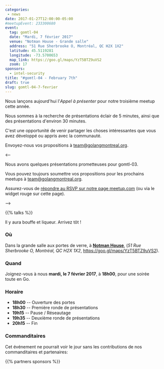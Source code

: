 ```yaml
---
categories:
 - news
date: 2017-01-27T12:00:00-05:00
#meetupEvent: 233300680
event:
  tag: gomtl-04
  date: "Mardi, 7 février 2017"
  venue: "Notman House - Grande salle"
  address: "51 Rue Sherbrooke O, Montréal, QC H2X 1X2"
  latitude: 45.5119281
  longitude: -73.5700653
  map_link: https://goo.gl/maps/YzT5BTZ9uVS2
  zoom: 17
sponsors:
  - intel-security
title: "#gomtl-04 - February 7th" 
draft: true
slug: gomtl-04-7-fevrier
---
```


Nous lançons aujourd'hui l'_Appel à présenter_ pour notre troisième
meetup cette année.

Nous sommes à la recherche de présentations éclair de 5 minutes, ainsi que des
présentations d'environ 30 minutes.

C'est une opportunité de venir partager les choses intéressantes que vous avez
développé ou appris avec la communauté.

Envoyez-nous vos propositions à <a
href="mailto:team@golangmontreal.org">team@golangmontreal.org</a>.

<--

Nous avons quelques présentations prometteuses pour gomtl-03.

Vous pouvez toujours soumettre vos propositions pour les prochains meetups à <a
href="mailto:team@golangmontreal.org">team@golangmontreal.org</a>.

Assurez-vous de [répondre au RSVP sur notre page meetup.com](http://www.meetup.com/fr-FR/GolangMontreal/events/233300680/) (ou via le widget rouge sur cette page).

-->

<!--more-->

{{% talks %}}

Il y aura bouffe et liqueur.  Arrivez tôt !


### Où

Dans la grande salle aux portes de verre, à [**Notman House**](http://notman.org/event-space/), (_51 Rue Sherbrooke O, Montréal, QC H2X 1X2_,
https://goo.gl/maps/YzT5BTZ9uVS2).



### Quand

Joignez-vous à nous **mardi, le 7 février 2017**, à **18h00**, pour une
soirée toute en Go.


### Horaire

* **18h00** -- Ouverture des portes
* **18h30** -- Première ronde de présentations
* **19h15** -- Pause / Réseautage
* **19h35** -- Deuxième ronde de présentations
* **20h15** -- Fin


### Commanditaires

Cet événement ne pourrait voir le jour sans les contributions de nos
commanditaires et partenaires:

{{% partners sponsors %}}

<!--Nous voulons aussi remercier chaleureusement nos **partenaires** pour ce meetup:-->
